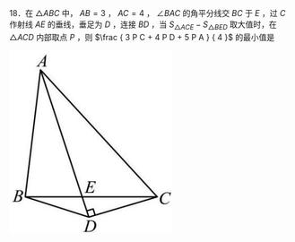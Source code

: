 18．在 $\triangle A B C$ 中， $A B = 3$ ， $A C = 4$ ， $\angle B A C$ 的角平分线交 $B C$ 于 $E$ ，过 $C$ 作射线 $A E$ 的垂线，垂足为 $D$ ，连接 $B D$ ，当 $S _ { \triangle A C E } - S _ { \triangle B E D }$ 取大值时，在 $\triangle A C D$ 内部取点 $P$ ，则 $\frac { 3 P C + 4 P D + 5 P A } { 4 }$ 的最小值是

![](<../../qs_image_DB/专题2-2_费马点与加权费马点详细总结（解析版）/e472d4ee8869e064f10d9206424c515b49cebfeb978beda262ad017bfe7cd17d.jpg>)

